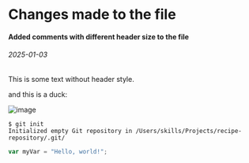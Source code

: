 # Changes made to the file
#### Added comments with different header size to the file

###### 2025-01-03
This is some text without header style.



and this is a duck:

![image](https://github.com/user-attachments/assets/7f7fbcd6-4723-40a8-a53f-556fbba688f6)

```
$ git init
Initialized empty Git repository in /Users/skills/Projects/recipe-repository/.git/
```
``` javascript
var myVar = "Hello, world!";
```
